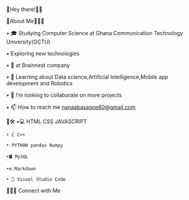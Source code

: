 🔗Hey there!👋🏻

🔗About Me👩🏻‍💻

• 🎓 Studying Computer Science at Ghana Communication Technology University(GCTU)

• Exploring new technologies

• 💼 at Brainnest company

• 🌱 Learning about Data science,Artificial Intelligence,Mobile app development and Robotics
 
• 💞️ I’m looking to collaborate on more projects 

• 📫 How to reach me nanaabasagoe80@gmail.com

🔗🛠️
•💻 HTML CSS JAVASCRIPT
 
    • C C++

    • PYTHON pandas Numpy

    •🛢️ MySQL

    •⚙️ Markdown 

    • 🔧 Visual Studio Code


🔗🤝🏼 Connect with Me
  
    
